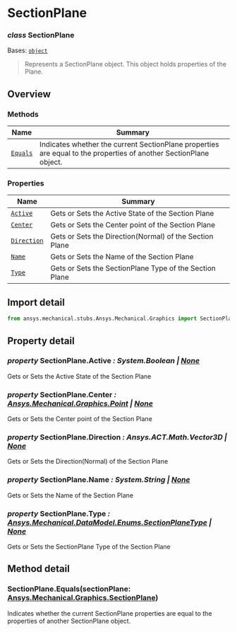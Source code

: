 <a id="sectionplane"></a>

# SectionPlane

<a id="SectionPlane"></a>

### *class* SectionPlane

Bases: [`object`](https://docs.python.org/3/library/functions.html#object)

> Represents a SectionPlane object. This object holds properties of the Plane.

> <!-- !! processed by numpydoc !! -->

<a id="overview"></a>

## Overview

### Methods

| Name | Summary |
|------------------------------------|---------------------------------------------------------------------------------------------------------------------|
| [`Equals`](#SectionPlane.Equals)   | Indicates whether the current SectionPlane properties are equal to the properties of another SectionPlane object.   |

### Properties

| Name | Summary |
|----------------------------------------|---------------------------------------------------------|
| [`Active`](#SectionPlane.Active)       | Gets or Sets the Active State of the Section Plane      |
| [`Center`](#SectionPlane.Center)       | Gets or Sets the Center point of the Section Plane      |
| [`Direction`](#SectionPlane.Direction) | Gets or Sets the Direction(Normal) of the Section Plane |
| [`Name`](#SectionPlane.Name)           | Gets or Sets the Name of the Section Plane              |
| [`Type`](#SectionPlane.Type)           | Gets or Sets the SectionPlane Type of the Section Plane |

<a id="import-detail"></a>

## Import detail

```python
from ansys.mechanical.stubs.Ansys.Mechanical.Graphics import SectionPlane
```

<a id="property-detail"></a>

## Property detail

<a id="SectionPlane.Active"></a>

### *property* SectionPlane.Active *: System.Boolean | [None](https://docs.python.org/3/library/constants.html#None)*

Gets or Sets the Active State of the Section Plane

<!-- !! processed by numpydoc !! -->

<a id="SectionPlane.Center"></a>

### *property* SectionPlane.Center *: [Ansys.Mechanical.Graphics.Point](Point.md#Point) | [None](https://docs.python.org/3/library/constants.html#None)*

Gets or Sets the Center point of the Section Plane

<!-- !! processed by numpydoc !! -->

<a id="SectionPlane.Direction"></a>

### *property* SectionPlane.Direction *: Ansys.ACT.Math.Vector3D | [None](https://docs.python.org/3/library/constants.html#None)*

Gets or Sets the Direction(Normal) of the Section Plane

<!-- !! processed by numpydoc !! -->

<a id="SectionPlane.Name"></a>

### *property* SectionPlane.Name *: System.String | [None](https://docs.python.org/3/library/constants.html#None)*

Gets or Sets the Name of the Section Plane

<!-- !! processed by numpydoc !! -->

<a id="SectionPlane.Type"></a>

### *property* SectionPlane.Type *: [Ansys.Mechanical.DataModel.Enums.SectionPlaneType](../DataModel/Enums/SectionPlaneType.md#SectionPlaneType) | [None](https://docs.python.org/3/library/constants.html#None)*

Gets or Sets the SectionPlane Type of the Section Plane

<!-- !! processed by numpydoc !! -->

<a id="method-detail"></a>

## Method detail

<a id="SectionPlane.Equals"></a>

### SectionPlane.Equals(sectionPlane: [Ansys.Mechanical.Graphics.SectionPlane](#SectionPlane))

Indicates whether the current SectionPlane properties are equal to the properties of another SectionPlane object.

<!-- !! processed by numpydoc !! -->
